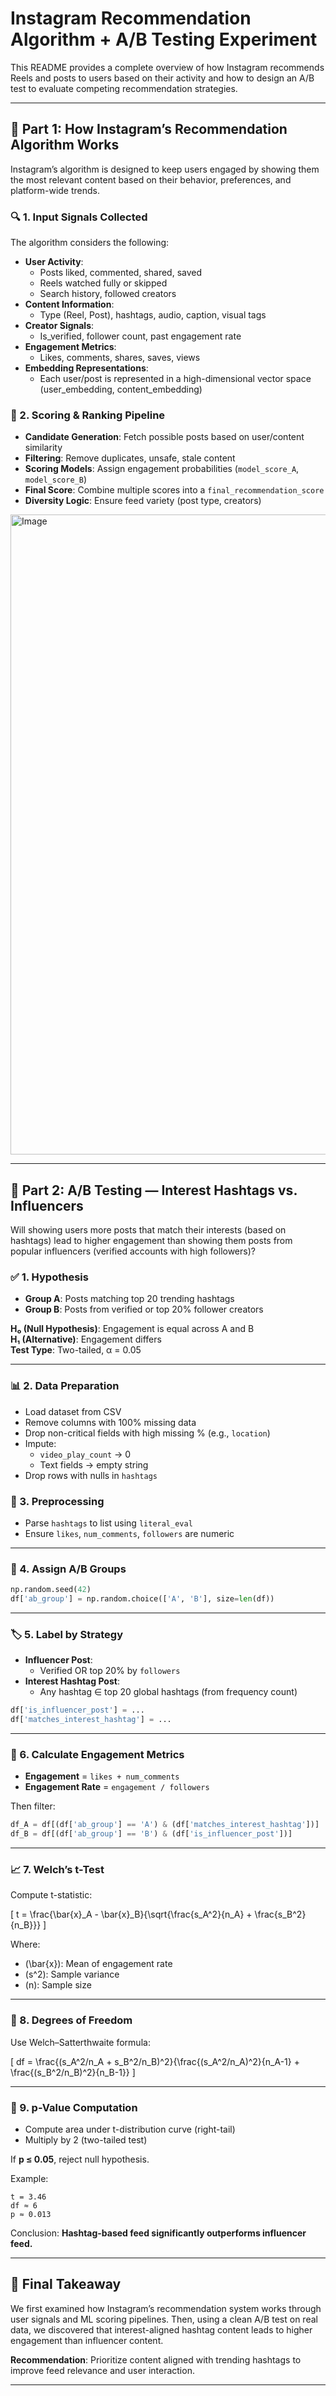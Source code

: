# Instagram Recommendation Algorithm + A/B Testing Experiment

This README provides a complete overview of how Instagram recommends Reels and posts to users based on their activity and how to design an A/B test to evaluate competing recommendation strategies.

---

## 📌 Part 1: How Instagram’s Recommendation Algorithm Works

Instagram’s algorithm is designed to keep users engaged by showing them the most relevant content based on their behavior, preferences, and platform-wide trends.

### 🔍 1. Input Signals Collected

The algorithm considers the following:

- **User Activity**:
  - Posts liked, commented, shared, saved
  - Reels watched fully or skipped
  - Search history, followed creators
- **Content Information**:
  - Type (Reel, Post), hashtags, audio, caption, visual tags
- **Creator Signals**:
  - Is_verified, follower count, past engagement rate
- **Engagement Metrics**:
  - Likes, comments, shares, saves, views
- **Embedding Representations**:
  - Each user/post is represented in a high-dimensional vector space (user_embedding, content_embedding)

### 🧠 2. Scoring & Ranking Pipeline

- **Candidate Generation**: Fetch possible posts based on user/content similarity
- **Filtering**: Remove duplicates, unsafe, stale content
- **Scoring Models**: Assign engagement probabilities (`model_score_A`, `model_score_B`)
- **Final Score**: Combine multiple scores into a `final_recommendation_score`
- **Diversity Logic**: Ensure feed variety (post type, creators)

<img width="1024" height="1024" alt="Image" src="https://github.com/user-attachments/assets/4658da12-379f-4fe2-894f-f187b4da8418" />



---

## 🧪 Part 2: A/B Testing — Interest Hashtags vs. Influencers

Will showing users more posts that match their interests (based on hashtags) lead to higher engagement than showing them posts from popular influencers (verified accounts with high followers)?

### ✅ 1. Hypothesis

- **Group A**: Posts matching top 20 trending hashtags
- **Group B**: Posts from verified or top 20% follower creators

**H₀ (Null Hypothesis)**: Engagement is equal across A and B  
**H₁ (Alternative)**: Engagement differs  
**Test Type**: Two-tailed, α = 0.05

---

### 📊 2. Data Preparation

- Load dataset from CSV
- Remove columns with 100% missing data
- Drop non-critical fields with high missing % (e.g., `location`)
- Impute:
  - `video_play_count` → 0
  - Text fields → empty string
- Drop rows with nulls in `hashtags`

### 🧹 3. Preprocessing

- Parse `hashtags` to list using `literal_eval`
- Ensure `likes`, `num_comments`, `followers` are numeric

---

### 🧪 4. Assign A/B Groups

```python
np.random.seed(42)
df['ab_group'] = np.random.choice(['A', 'B'], size=len(df))
```

---

### 🏷️ 5. Label by Strategy

- **Influencer Post**:
  - Verified OR top 20% by `followers`
- **Interest Hashtag Post**:
  - Any hashtag ∈ top 20 global hashtags (from frequency count)

```python
df['is_influencer_post'] = ...
df['matches_interest_hashtag'] = ...
```

---

### 📐 6. Calculate Engagement Metrics

- **Engagement** = `likes + num_comments`
- **Engagement Rate** = `engagement / followers`

Then filter:

```python
df_A = df[(df['ab_group'] == 'A') & (df['matches_interest_hashtag'])]
df_B = df[(df['ab_group'] == 'B') & (df['is_influencer_post'])]
```

---

### 📈 7. Welch’s t-Test

Compute t-statistic:

\[
t = \frac{\bar{x}_A - \bar{x}_B}{\sqrt{\frac{s_A^2}{n_A} + \frac{s_B^2}{n_B}}}
\]

Where:
- \(\bar{x}\): Mean of engagement rate
- \(s^2\): Sample variance
- \(n\): Sample size

---

### 🧮 8. Degrees of Freedom

Use Welch–Satterthwaite formula:

\[
df = \frac{(s_A^2/n_A + s_B^2/n_B)^2}{\frac{(s_A^2/n_A)^2}{n_A-1} + \frac{(s_B^2/n_B)^2}{n_B-1}}
\]

---

### 🧪 9. p-Value Computation

- Compute area under t-distribution curve (right-tail)
- Multiply by 2 (two-tailed test)

If **p ≤ 0.05**, reject null hypothesis.

Example:

```
t = 3.46
df ≈ 6
p ≈ 0.013
```

Conclusion: **Hashtag-based feed significantly outperforms influencer feed.**

---

## 📌 Final Takeaway

We first examined how Instagram’s recommendation system works through user signals and ML scoring pipelines. Then, using a clean A/B test on real data, we discovered that interest-aligned hashtag content leads to higher engagement than influencer content.

**Recommendation**: Prioritize content aligned with trending hashtags to improve feed relevance and user interaction.

---

